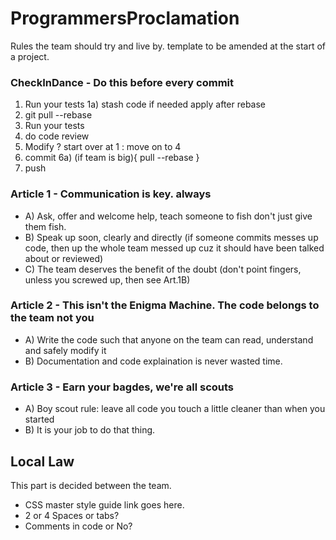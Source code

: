 # ProgrammersProclamation
Rules the team should try and live by. template to be amended at the start of a project.

### CheckInDance - Do this before every commit
1) Run your tests
1a) stash code if needed apply after rebase
2) git pull --rebase
3) Run your tests
4) do code review 
5) Modify ? start over at 1 : move on to 4
6) commit
6a) (if team is big){ pull --rebase }
7) push

### Article 1 - Communication is key. always
- A) Ask, offer and welcome help, teach someone to fish don't just give them fish.
- B) Speak up soon, clearly and directly (if someone commits messes up code, then up the whole team messed up cuz it should have been talked about or reviewed)
- C) The team deserves the benefit of the doubt (don't point fingers, unless you screwed up, then see Art.1B)

### Article 2 - This isn't the Enigma Machine. The code belongs to the team not you
- A) Write the code such that anyone on the team can read, understand and safely modify it 
- B) Documentation and code explaination is never wasted time.

### Article 3 - Earn your bagdes, we're all scouts
- A) Boy scout rule: leave all code you touch a little cleaner than when you started
- B) It is your job to do that thing.

## Local Law
This part is decided between the team.
* CSS master style guide link goes here.
* 2 or 4 Spaces or tabs?
* Comments in code or No?
